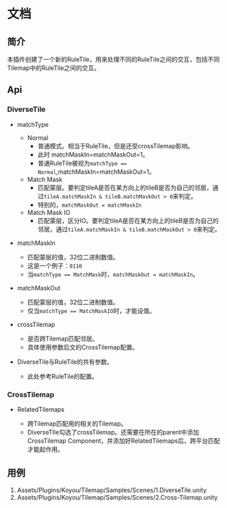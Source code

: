 ﻿# 文档

## 简介

本插件创建了一个新的RuleTile，用来处理不同的RuleTile之间的交互，包括不同Tilemap中的RuleTile之间的交互。

## Api

### DiverseTile

- matchType
    - Normal
        - 普通模式。相当于RuleTile，但是还受crossTilemap影响。
        - 此时 matchMaskIn=matchMaskOut=1。
        - 普通RuleTile被视为`matchType == Normal`,matchMaskIn=matchMaskOut=1。
    - Match Mask
        - 匹配蒙层。要判定tileA是否在某方向上的tileB是否为自己的邻居，通过`tileA.matchMaskIn & tileB.matchMaskOut > 0`来判定。
        - 特别的，`matchMaskOut = matchMaskIn`
    - Match Mask IO
        - 匹配蒙层，区分IO。要判定tileA是否在某方向上的tileB是否为自己的邻居，通过`tileA.matchMaskIn & tileB.matchMaskOut > 0`来判定。
- matchMaskIn
    - 匹配蒙层的值，32位二进制数值。
    - 这是一个例子：`0110`
    - 当`matchType == MatchMask`时，`matchMaskOut = matchMaskIn`。
- matchMaskOut
    - 匹配蒙层的值，32位二进制数值。
    - 仅当`matchType == MatchMaskIO`时，才能设值。
- crossTilemap
    - 是否跨Tilemap匹配邻居。
    - 具体使用参数后文的CrossTilemap配置。

- DiverseTile与RuleTile的共有参数。

    - 此处参考RuleTile的配置。

### CrossTilemap

- RelatedTilemaps

    - 跨Tilemap匹配用的相关的Tilemap。
    - DiverseTIle勾选了crossTilemap。还需要在所在的parent中添加CrossTilemap Component，并添加好RelatedTilemaps后，跨平台匹配才能起作用。

## 用例

1. Assets/Plugins/Koyou/Tilemap/Samples/Scenes/1.DiverseTile.unity
2. Assets/Plugins/Koyou/Tilemap/Samples/Scenes/2.Cross-Tilemap.unity